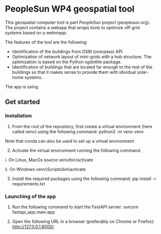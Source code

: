 # PeopleSun WP4 geospatial tool

This geospatial computer tool is part PeopleSun project (peoplesun.org).
The project contains a webapp that wraps tools to optimize off-grid systems based on a webmapp.

The features of the tool are the following:

- Identification of the buildings from OSM (overpass) API.
- Optimization of network layout of mini-grids with a hub structure. The optimization is based on the Python sgdotlite package.
- Identification of buildings that are located far enough to the rest of the buildings so that it makes sense to provide them with idividual solar-home systems.

The app is using

## Get started

### Installation

1. From the root of the repository, first create a virtual environment (here called venv) using the following command:
   python3 -m venv venv

Note that conda can also be used to set up a virtual environment

2. Activate the virtual environment running the following command:

i. On Linux, MacOs
source venv/bin/activate

ii. On Windows
venv\Scripts\bin\activate

3. Install the required packages using the following command:
   pip install -r requirements.txt

### Launching of the app

1. Run the following command to start the FastAPI server:
   uvicorn fastapi_app.main:app

2. Open the following URL in a browser (preferably on Chrome or Firefox):
   http://127.0.0.1:8000/
